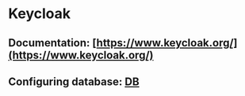 # Keycloak

## Documentation: [https://www.keycloak.org/](https://www.keycloak.org/)

## Configuring database: [DB](https://www.keycloak.org/server/db#_configuring_a_database)

